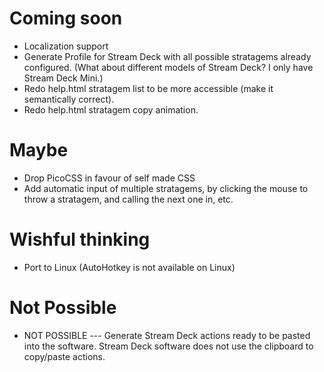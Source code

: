 # Coming soon
- Localization support
- Generate Profile for Stream Deck with all possible stratagems already configured.
	(What about different models of Stream Deck? I only have Stream Deck Mini.)
- Redo help.html stratagem list to be more accessible (make it semantically correct).
- Redo help.html stratagem copy animation.

# Maybe
- Drop PicoCSS in favour of self made CSS
- Add automatic input of multiple stratagems, by clicking the mouse to throw a stratagem, and calling the next one in, etc.

# Wishful thinking
- Port to Linux (AutoHotkey is not available on Linux)

# Not Possible
- NOT POSSIBLE --- Generate Stream Deck actions ready to be pasted into the software.
	Stream Deck software does not use the clipboard to copy/paste actions.